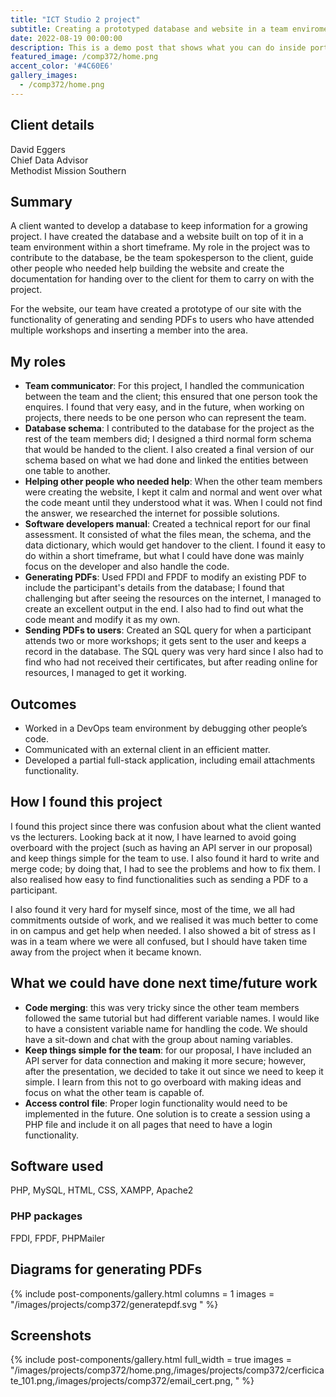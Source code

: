```yaml
---
title: "ICT Studio 2 project"
subtitle: Creating a prototyped database and website in a team enviroment.
date: 2022-08-19 00:00:00
description: This is a demo post that shows what you can do inside portfolio and blog posts. We’ve included everything you need to create engaging posts and case studies to show off your work in a beautiful way.
featured_image: /comp372/home.png
accent_color: '#4C60E6'
gallery_images:
  - /comp372/home.png
---
```


## Client details
David Eggers  
Chief Data Advisor  
Methodist Mission Southern  

## Summary
A client wanted to develop a database to keep information for a growing project. I have created the database and a website built on top of it in a team environment within a short timeframe. My role in the project was to contribute to the database, be the team spokesperson to the client, guide other people who needed help building the website and create the documentation for handing over to the client for them to carry on with the project.

For the website, our team have created a prototype of our site with the functionality of generating and sending PDFs to users who have attended multiple workshops and inserting a member into the area.

## My roles
* **Team communicator**: For this project, I handled the communication between the team and the client; this ensured that one person took the enquires. I found that very easy, and in the future, when working on projects, there needs to be one person who can represent the team.
* **Database schema**: I contributed to the database for the project as the rest of the team members did; I designed a third normal form schema that would be handed to the client. I also created a final version of our schema based on what we had done and linked the entities between one table to another.
* **Helping other people who needed help**: When the other team members were creating the website, I kept it calm and normal and went over what the code meant until they understood what it was. When I could not find the answer, we researched the internet for possible solutions.
* **Software developers manual**: Created a technical report for our final assessment. It consisted of what the files mean, the schema, and the data dictionary, which would get handover to the client. I found it easy to do within a short timeframe, but what I could have done was mainly focus on the developer and also handle the code.
* **Generating PDFs**: Used FPDI and FPDF to modify an existing PDF to include the participant's details from the database; I found that challenging but after seeing the resources on the internet, I managed to create an excellent output in the end. I also had to find out what the code meant and modify it as my own.
* **Sending PDFs to users**: Created an SQL query for when a participant attends two or more workshops; it gets sent to the user and keeps a record in the database. The SQL query was very hard since I also had to find who had not received their certificates, but after reading online for resources, I managed to get it working.

## Outcomes
* Worked in a DevOps team environment by debugging other people’s code.
* Communicated with an external client in an efficient matter.
* Developed a partial full-stack application, including email attachments functionality.

## How I found this project
I found this project since there was confusion about what the client wanted vs the lecturers. Looking back at it now, I have learned to avoid going overboard with the project (such as having an API server in our proposal) and keep things simple for the team to use. I also found it hard to write and merge code; by doing that, I had to see the problems and how to fix them. I also realised how easy to find functionalities such as sending a PDF to a participant.

I also found it very hard for myself since, most of the time, we all had commitments outside of work, and we realised it was much better to come in on campus and get help when needed. I also showed a bit of stress as I was in a team where we were all confused, but I should have taken time away from the project when it became known.

## What we could have done next time/future work
* **Code merging**: this was very tricky since the other team members followed the same tutorial but had different variable names. I would like to have a consistent variable name for handling the code. We should have a sit-down and chat with the group about naming variables.
* **Keep things simple for the team**: for our proposal, I have included an API server for data connection and making it more secure; however, after the presentation, we decided to take it out since we need to keep it simple. I learn from this not to go overboard with making ideas and focus on what the other team is capable of.
* **Access control file**: Proper login functionality would need to be implemented in the future. One solution is to create a session using a PHP file and include it on all pages that need to have a login
functionality.

## Software used
PHP, MySQL, HTML, CSS, XAMPP, Apache2

### PHP packages
FPDI, FPDF, PHPMailer

## Diagrams for generating PDFs

{% include post-components/gallery.html
	columns = 1
	images = "/images/projects/comp372/generatepdf.svg
	"
%}

## Screenshots

{% include post-components/gallery.html
	full_width = true
	images = "/images/projects/comp372/home.png,/images/projects/comp372/cerficicate_101.png,/images/projects/comp372/email_cert.png,
	"
%}